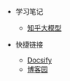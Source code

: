 <!-- _navbar.md -->

* 学习笔记
  * [知乎大模型](llm/quickstart.md)



* 快捷链接
  * [Docsify](https://docsify.js.org/#/)
  * [博客园](https://www.cnblogs.com/)